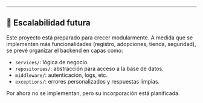 ---

## 🧩 Escalabilidad futura

Este proyecto está preparado para crecer modularmente. A medida que se implementen más funcionalidades (registro, adopciones, tienda, seguridad), se prevé organizar el backend en capas como:

- `services/`: lógica de negocio.
- `repositories/`: abstracción para acceso a la base de datos.
- `middleware/`: autenticación, logs, etc.
- `exceptions/`: errores personalizados y respuestas limpias.

Por ahora no se implementan, pero su incorporación está planificada.
